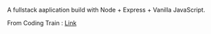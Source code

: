 A fullstack aaplication build with Node + Express + Vanilla JavaScript.

From Coding Train : [Link](https://www.youtube.com/watch?v=JnEH9tYLxLk&t=4262s)
